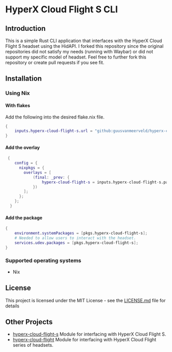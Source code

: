 # HyperX Cloud Flight S CLI

## Introduction

This is a simple Rust CLI application that interfaces with the HyperX Cloud Flight S headset using the HidAPI. I forked this repository since the original repositories did not satisfy my needs (running with Waybar) or did not support my specific model of headset. Feel free to further fork this repository or create pull requests if you see fit.

## Installation

### Using Nix

#### With flakes

Add the following into the desired flake.nix file.

```nix
{
    inputs.hyperx-cloud-flight-s.url = "github:guusvanmeerveld/hyperx-cloud-flight-s";
}
```

#### Add the overlay

```nix
 {
    config = {
      nixpkgs = {
        overlays = [
            (final: _prev: {
                hyperx-cloud-flight-s = inputs.hyperx-cloud-flight-s.packages."${final.system}".default;
            })
        ];
      };
    };
  }
```

#### Add the package

```nix
{
    environment.systemPackages = [pkgs.hyperx-cloud-flight-s];
    # Needed to allow users to interact with the headset.
    services.udev.packages = [pkgs.hyperx-cloud-flight-s];
}
```

### Supported operating systems

- Nix

## License

This project is licensed under the MIT License - see the [LICENSE.md](/LICENSE.md) file for details

## Other Projects

- [hyperx-cloud-flight-s](https://github.com/Mitnitsky/hyperx-cloud-flight-s) Module for interfacing with HyperX Cloud Flight S.
- [hyperx-cloud-flight](https://github.com/Mitnitsky/hyperx-cloud-flight) Module for interfacing with HyperX Cloud Flight series of headsets.
